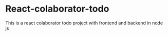 # React-colaborator-todo
This is a react colaborator todo project with frontend and backend in node js
